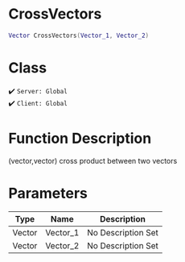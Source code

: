 # CrossVectors
```lua
Vector CrossVectors(Vector_1, Vector_2)
```
# Class
✔️ `Server: Global`  
✔️ `Client: Global`  

# Function Description
(vector,vector) cross product between two vectors
# Parameters
Type|Name|Description
--|--|--
Vector|Vector_1|No Description Set
Vector|Vector_2|No Description Set
